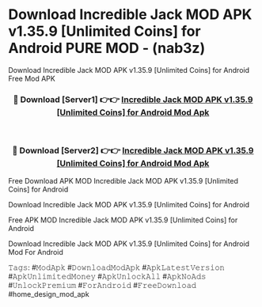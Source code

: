 # Download Incredible Jack MOD APK v1.35.9 [Unlimited Coins] for Android PURE MOD - (nab3z)
Download Incredible Jack MOD APK v1.35.9 [Unlimited Coins] for Android Free Mod APK

<div align="center">
<h3>🔴 Download [Server1] 👉👉 <a href="https://apk-comot.site?title=Incredible_Jack_MOD_APK_v1.35.9_[Unlimited_Coins]_for_Android">Incredible Jack MOD APK v1.35.9 [Unlimited Coins] for Android Mod Apk</a></h3><br>

<h3>🔴 Download [Server2] 👉👉 <a href="https://apk-comot.site?title=Incredible_Jack_MOD_APK_v1.35.9_[Unlimited_Coins]_for_Android">Incredible Jack MOD APK v1.35.9 [Unlimited Coins] for Android Mod Apk</a></h3>
</div>


Free Download APK MOD Incredible Jack MOD APK v1.35.9 [Unlimited Coins] for Android

Download Incredible Jack MOD APK v1.35.9 [Unlimited Coins] for Android 

Free APK MOD Incredible Jack MOD APK v1.35.9 [Unlimited Coins] for Android 

Download Incredible Jack MOD APK v1.35.9 [Unlimited Coins] for Android Mod For Android

𝚃𝚊𝚐𝚜: #𝙼𝚘𝚍𝙰𝚙𝚔 #𝙳𝚘𝚠𝚗𝚕𝚘𝚊𝚍𝙼𝚘𝚍𝙰𝚙𝚔 #𝙰𝚙𝚔𝙻𝚊𝚝𝚎𝚜𝚝𝚅𝚎𝚛𝚜𝚒𝚘𝚗 #𝙰𝚙𝚔𝚄𝚗𝚕𝚒𝚖𝚒𝚝𝚎𝚍𝙼𝚘𝚗𝚎𝚢 #𝙰𝚙𝚔𝚄𝚗𝚕𝚘𝚌𝚔𝙰𝚕𝚕 #𝙰𝚙𝚔𝙽𝚘𝙰𝚍𝚜 #𝚄𝚗𝚕𝚘𝚌𝚔𝙿𝚛𝚎𝚖𝚒𝚞𝚖 #𝙵𝚘𝚛𝙰𝚗𝚍𝚛𝚘𝚒𝚍 #𝙵𝚛𝚎𝚎𝙳𝚘𝚠𝚗𝚕𝚘𝚊𝚍 #home_design_mod_apk
